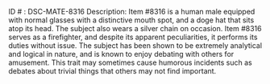 ID # : DSC-MATE-8316
Description: Item #8316 is a human male equipped with normal glasses with a distinctive mouth spot, and a doge hat that sits atop its head. The subject also wears a silver chain on occasion. Item #8316 serves as a firefighter, and despite its apparent peculiarities, it performs its duties without issue. The subject has been shown to be extremely analytical and logical in nature, and is known to enjoy debating with others for amusement. This trait may sometimes cause humorous incidents such as debates about trivial things that others may not find important.